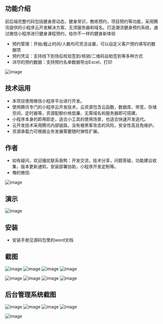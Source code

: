 ## 功能介绍 
    
前后端完整代码包括健身房动态，健身常识，教练预约，项目预约等功能，采用腾讯提供的小程序云开发解决方案，无须服务器和域名。打造潮流健身预约系统，通过微信小程序进行健身课程预约，给你不一样的健身新体验

- 预约管理：开始/截止时间/人数均可灵活设置，可以自定义客户预约填写的数据项
- 预约凭证：支持线下到场后校验签到/核销/二维码自助签到等多种方式
- 详尽的预约数据：支持预约名单数据导出Excel，打印

![image](https://user-images.githubusercontent.com/89080542/158492230-0ec331fe-bbba-4d18-889e-6309781959a9.png)

## 技术运用
- 本项目使用微信小程序平台进行开发。
- 使用腾讯专门的小程序云开发技术，云资源包含云函数，数据库，带宽，存储空间，定时器等，资源配额价格低廉，无需域名和服务器即可搭建。
- 小程序本身的即用即走，适合小工具的使用场景，也适合快速开发迭代。
- 云开发技术采用腾讯内部链路，没有被黑客攻击的风险，安全性高且免维护。
- 资源承载力可根据业务发展需要随时弹性扩展。  



## 作者
- 如有疑问，欢迎骚扰联系我鸭：开发交流，技术分享，问题答疑，功能建议收集，版本更新通知，安装部署协助，小程序开发定制等。
- 俺的微信:

 

![image](https://user-images.githubusercontent.com/89080542/158492241-d8c05949-cacd-42ef-8781-4348a036edaa.png)


## 演示

 ![image](https://user-images.githubusercontent.com/89080542/158492235-1b62883a-9d5f-4e2d-86ba-0d52099dd635.png)


 

## 安装

- 安装手册见源码包里的word文档




## 截图
![image](https://user-images.githubusercontent.com/89080542/158492252-fba8005a-1852-4656-849a-9a96565e1637.png)
![image](https://user-images.githubusercontent.com/89080542/158492255-cd66b85b-a341-46a8-ac45-f5549648309a.png)
![image](https://user-images.githubusercontent.com/89080542/158492260-f8067ae6-7bba-4c4b-a820-945bbbe002a4.png)
![image](https://user-images.githubusercontent.com/89080542/158492263-24bee511-172e-42ad-b740-1043c5f47dbd.png)

 ![image](https://user-images.githubusercontent.com/89080542/158492266-5b35d4be-5093-4acd-b41c-e8b35dcabc4b.png)
![image](https://user-images.githubusercontent.com/89080542/158492269-c17871d4-d504-4508-a0f1-af02191539ce.png)
![image](https://user-images.githubusercontent.com/89080542/158492274-23832879-66ee-428a-9524-a086fb594670.png)
![image](https://user-images.githubusercontent.com/89080542/158492282-a59cd42a-82e4-4ea0-b337-14355a2d2e91.png)



## 后台管理系统截图
![image](https://user-images.githubusercontent.com/89080542/158492288-ac53d49c-be0e-44bd-a4de-aba1c711bcce.png)
![image](https://user-images.githubusercontent.com/89080542/158492297-76462241-194d-480d-b7c3-4c01335047bb.png)
![image](https://user-images.githubusercontent.com/89080542/158492319-427a73c8-d04f-4ffb-b7df-313e668d37f2.png)
![image](https://user-images.githubusercontent.com/89080542/158492322-23ebf9cb-a6cc-4d79-91cb-87af3131f78b.png)

![image](https://user-images.githubusercontent.com/89080542/158492293-9c1bb101-387e-428f-94b3-c1aeea3246f1.png)
